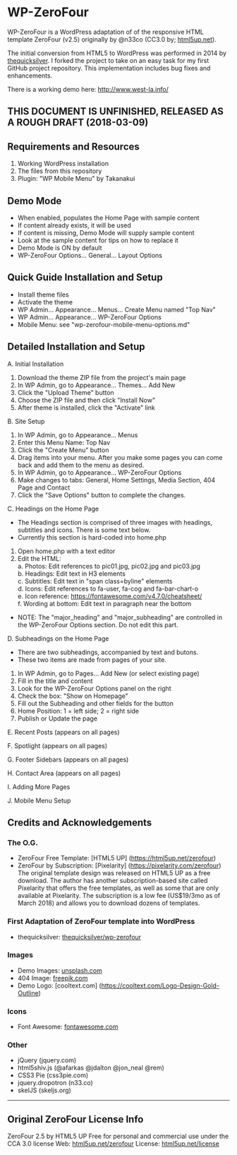 # WP-ZeroFour

WP-ZeroFour is a WordPress adaptation of of the responsive HTML template ZeroFour (v2.5) originally by @n33co (CC3.0 by; [html5up.net](http://html5up.net/)).

The initial conversion from HTML5 to WordPress was performed in 2014 by [thequicksilver](https://github.com/thequicksilver/). I forked the project to take on an easy task for my first GitHub project repository. This implementation includes bug fixes and enhancements.

There is a working demo here: http://www.west-la.info/

## THIS DOCUMENT IS UNFINISHED, RELEASED AS A ROUGH DRAFT (2018-03-09)

## Requirements and Resources
1. Working WordPress installation
2. The files from this repository
3. Plugin: "WP Mobile Menu" by Takanakui 

## Demo Mode
* When enabled, populates the Home Page with sample content
* If content already exists, it will be used
* If content is missing, Demo Mode will supply sample content
* Look at the sample content for tips on how to replace it
* Demo Mode is ON by default
* WP-ZeroFour Options... General... Layout Options

## Quick Guide Installation and Setup
* Install theme files
* Activate the theme
* WP Admin... Appearance... Menus... Create Menu named "Top Nav"
* WP Admin... Appearance... WP-ZeroFour Options
* Mobile Menu: see "wp-zerofour-mobile-menu-options.md"

## Detailed Installation and Setup

A. Initial Installation
1. Download the theme ZIP file from the project's main page
2. In WP Admin, go to Appearance... Themes... Add New
3. Click the "Upload Theme" button
4. Choose the ZIP file and then click "Install Now"
5. After theme is installed, click the "Activate" link

B. Site Setup
1. In WP Admin, go to Appearance... Menus
2. Enter this Menu Name: Top Nav
3. Click the "Create Menu" button
4. Drag items into your menu. After you make some pages you can come back and add them to the menu as desired. 
5. In WP Admin, go to Appearance... WP-ZeroFour Options
6. Make changes to tabs: General, Home Settings, Media Section, 404 Page and Contact
7. Click the "Save Options" button to complete the changes.

C. Headings on the Home Page
* The Headings section is comprised of three images with headings, subtitles and icons. There is some text below.
* Currently this section is hard-coded into home.php
1. Open home.php with a text editor
2. Edit the HTML:  
a. Photos: Edit references to pic01.jpg, pic02.jpg and pic03.jpg  
b. Headings: Edit text in H3 elements  
c. Subtitles: Edit text in "span class=byline" elements  
d. Icons: Edit references to fa-user, fa-cog and fa-bar-chart-o  
e. Icon reference: https://fontawesome.com/v4.7.0/cheatsheet/  
f. Wording at bottom: Edit text in paragraph near the bottom  
* NOTE: The "major_heading" and "major_subheading" are controlled in the WP-ZeroFour Options section. Do not edit this part.

D. Subheadings on the Home Page
* There are two subheadings, accompanied by text and butons.
* These two items are made from pages of your site.
1. In WP Admin, go to Pages... Add New (or select existing page)
2. Fill in the title and content
3. Look for the WP-ZeroFour Options panel on the right
4. Check the box: "Show on Homepage"
5. Fill out the Subheading and other fields for the button
6. Home Position: 1 = left side; 2 = right side
7. Publish or Update the page

E. Recent Posts (appears on all pages)

F. Spotlight (appears on all pages)

G. Footer Sidebars (appears on all pages)

H. Contact Area (appears on all pages)

I. Adding More Pages

J. Mobile Menu Setup
 

## Credits and Acknowledgements

### The O.G.
* ZeroFour Free Template: [HTML5 UP] (https://html5up.net/zerofour)
* ZeroFour by Subscription: [Pixelarity] (https://pixelarity.com/zerofour)
The original template design was released on HTML5 UP as a free download. The author has another subscription-based site called Pixelarity that offers the free templates, as well as some that are only available at Pixelarity. The subscription is a low fee (US$19/3mo as of March 2018) and allows you to download dozens of templates.

### First Adaptation of ZeroFour template into WordPress
* thequicksilver: [thequicksilver/wp-zerofour](https://github.com/thequicksilver/wp-zerofour)

### Images
* Demo Images: [unsplash.com](http://unsplash.com)
* 404 Image: [freepik.com](http://freepik.com)
* Demo Logo: [cooltext.com] (https://cooltext.com/Logo-Design-Gold-Outline)

### Icons
* Font Awesome: [fontawesome.com](https://fontawesome.com/)

### Other
* jQuery (jquery.com)
* html5shiv.js (@afarkas @jdalton @jon_neal @rem)
* CSS3 Pie (css3pie.com)
* jquery.dropotron (n33.co)
* skelJS (skeljs.org)

---
## Original ZeroFour License Info

ZeroFour 2.5 by HTML5 UP
Free for personal and commercial use under the CCA 3.0 license Web: [html5up.net/zerofour](http://html5up.net/zerofour)
License: [html5up.net/license](http://html5up.net/license)